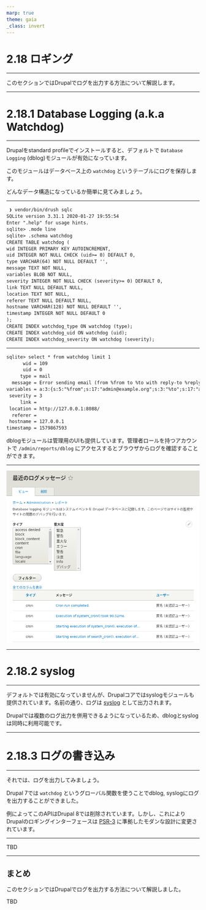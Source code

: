 ```yaml
---
marp: true
theme: gaia
_class: invert
---
```


<!-- _class: lead -->
# 2.18 ロギング

---

このセクションではDrupalでログを出力する方法について解説します。

---

<!-- _class: lead -->
# 2.18.1 Database Logging (a.k.a Watchdog)

---

Drupalをstandard profileでインストールすると、デフォルトで `Database Logging` (dblog)モジュールが有効になっています。

このモジュールはデータベース上の `watchdog` というテーブルにログを保存します。

どんなデータ構造になっているか簡単に見てみましょう。

---

```txt
 ❯ vendor/bin/drush sqlc
SQLite version 3.31.1 2020-01-27 19:55:54
Enter ".help" for usage hints.
sqlite> .mode line
sqlite> .schema watchdog
CREATE TABLE watchdog (
wid INTEGER PRIMARY KEY AUTOINCREMENT, 
uid INTEGER NOT NULL CHECK (uid>= 0) DEFAULT 0, 
type VARCHAR(64) NOT NULL DEFAULT '', 
message TEXT NOT NULL, 
variables BLOB NOT NULL, 
severity INTEGER NOT NULL CHECK (severity>= 0) DEFAULT 0, 
link TEXT NULL DEFAULT NULL, 
location TEXT NOT NULL, 
referer TEXT NULL DEFAULT NULL, 
hostname VARCHAR(128) NOT NULL DEFAULT '', 
timestamp INTEGER NOT NULL DEFAULT 0
);
CREATE INDEX watchdog_type ON watchdog (type);
CREATE INDEX watchdog_uid ON watchdog (uid);
CREATE INDEX watchdog_severity ON watchdog (severity);
```

---

```txt
sqlite> select * from watchdog limit 1
      wid = 109
      uid = 0
     type = mail
  message = Error sending email (from %from to %to with reply-to %reply).
variables = a:3:{s:5:"%from";s:17:"admin@example.org";s:3:"%to";s:17:"admin@example.org";s:6:"%reply"; ...
 severity = 3
     link = 
 location = http://127.0.0.1:8088/
  referer = 
 hostname = 127.0.0.1
timestamp = 1579867593
```

dblogモジュールは管理用のUIも提供しています。管理者ロールを持つアカウントで `/admin/reports/dblog` にアクセスするとブラウザからログを確認することができます。

---

![](../assets/02_module_basics/18_logging/dblog_admin_ui.png)

---

<!-- _class: lead -->
# 2.18.2 syslog

---

デフォルトでは有効になっていませんが、Drupalコアではsyslogモジュールも提供されています。名前の通り、ログは [syslog](https://en.wikipedia.org/wiki/Syslog) として出力されます。

Drupalでは複数のログ出力を併用できるようになっているため、dblogとsyslogは同時に利用可能です。

---

<!-- _class: lead -->
# 2.18.3 ログの書き込み

---

それでは、ログを出力してみましょう。

Drupal 7では `watchdog` というグローバル関数を使うことでdblog, syslogにログを出力することができました。

例によってこのAPIはDrupal 8では削除されています。しかし、これによりDrupalのロギングインターフェースは [PSR-3](https://www.php-fig.org/psr/psr-3/) に準拠したモダンな設計に変更されています。

---

TBD

---

## まとめ

このセクションではDrupalでログを出力する方法について解説しました。

TBD
